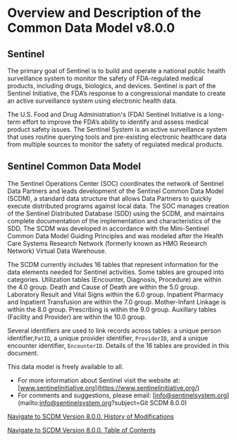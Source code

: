 # Overview and Description of the Common Data Model v8.0.0

## Sentinel

The primary goal of Sentinel is to build and operate a national public health surveillance system to monitor the safety of FDA-regulated medical products, including drugs, biologics, and devices. Sentinel is part of the Sentinel Initiative, the FDA’s response to a congressional mandate to create an active surveillance system using electronic health data.

The U.S. Food and Drug Administration's (FDA) Sentinel Initiative is a long-term effort to improve the FDA’s ability to identify and assess medical product safety issues. The Sentinel System is an active surveillance system that uses routine querying tools and pre-existing electronic healthcare data from multiple sources to monitor the safety of regulated medical products.

## Sentinel Common Data Model

The Sentinel Operations Center (SOC) coordinates the network of Sentinel Data Partners and leads development of the Sentinel Common Data Model (SCDM), a standard data structure that allows Data Partners to quickly execute distributed programs against local data. The SOC manages creation of the Sentinel Distributed Database (SDD) using the SCDM, and maintains complete documentation of the implementation and characteristics of the SDD. The SCDM was developed in accordance with the Mini-Sentinel Common Data Model Guiding Principles and was modeled after the Health Care Systems Research Network (formerly known as HMO Research Network) Virtual Data Warehouse.

The SCDM currently includes 16 tables that represent information for the data elements needed for Sentinel activities. Some tables are grouped into categories. Utilization tables (Encounter, Diagnosis, Procedure) are within the 4.0 group. Death and Cause of Death are within the 5.0 group. Laboratory Result and Vital Signs within the 6.0 group. Inpatient Pharmacy and Inpatient Transfusion are within the 7.0 group. Mother-Infant Linkage is within the 8.0 group. Prescribing is within the 9.0 group. Auxillary tables (Facility and Provider) are within the 10.0 group.

Several identifiers are used to link records across tables: a unique person identifier,`PatID`, a unique provider identifier, `ProviderID`, and a unique encounter identifier, `EncounterID`. Details of the 16 tables are provided in this document.

This data model is freely available to all.

* For more information about Sentinel visit the website at: [www.sentinelinitiative.org](https://www.sentinelinitiative.org/)
* For comments and suggestions, please email: [info@sentinelsystem.org](mailto:info@sentinelsystem.org?subject=Git SCDM 8.0.0)

[Navigate to SCDM Version 8.0.0. History of Modifications](800_3FM_history-of-modifications.md)

[Navigate to SCDM Version 8.0.0. Table of Contents](800_0FM_atoc_scdm.md)
